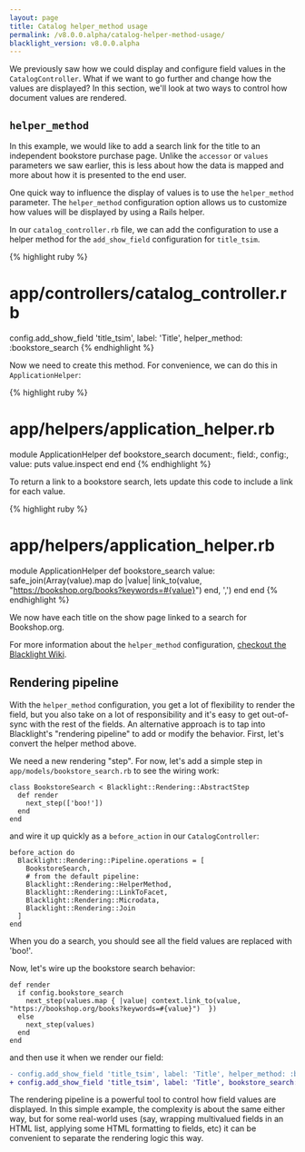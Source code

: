 ```yaml
---
layout: page
title: Catalog helper_method usage
permalink: /v8.0.0.alpha/catalog-helper-method-usage/
blacklight_version: v8.0.0.alpha
---
```


We previously saw how we could display and configure field values in the `CatalogController`. What if we want to go further and change how the values are displayed? In this section, we'll look at two ways to control how document values are rendered.

## `helper_method`

In this example, we would like to add a search link for the title to an independent bookstore purchase page. Unlike the `accessor` or `values` parameters we saw earlier, this is less about how the data is mapped and more about how it is presented to the end user.

One quick way to influence the display of values is to use the `helper_method` parameter. The `helper_method` configuration option allows us to customize how values will be displayed by using a Rails helper.

In our `catalog_controller.rb` file, we can add the configuration to use a helper method for the `add_show_field` configuration for `title_tsim`.

{% highlight ruby %}
# app/controllers/catalog_controller.rb
config.add_show_field 'title_tsim', label: 'Title', helper_method: :bookstore_search
{% endhighlight %}

Now we need to create this method. For convenience, we can do this in `ApplicationHelper`:

{% highlight ruby %}
# app/helpers/application_helper.rb
module ApplicationHelper
  def bookstore_search document:, field:, config:, value:
    puts value.inspect
  end
end
{% endhighlight %}

To return a link to a bookstore search, lets update this code to include a link for each value.

{% highlight ruby %}
# app/helpers/application_helper.rb
module ApplicationHelper
  def bookstore_search value:
    safe_join(Array(value).map do |value|
      link_to(value, "https://bookshop.org/books?keywords=#{value}")
    end, ',')
  end
end
{% endhighlight %}

We now have each title on the show page linked to a search for Bookshop.org.

<div class="alert alert-primary">
  For more information about the <code>helper_method</code> configuration, <a href="https://github.com/projectblacklight/blacklight/wiki/Blacklight-configuration#using-a-helper-method-to-render-the-value">checkout the Blacklight Wiki</a>.
</div>

## Rendering pipeline

With the `helper_method` configuration, you get a lot of flexibility to render the field, but you also take on a lot of responsibility and it's easy to get out-of-sync with the rest of the fields. An alternative approach is to tap into Blacklight's "rendering pipeline" to add or modify the behavior. First, let's convert the helper method above.

We need a new rendering "step". For now, let's add a simple step in `app/models/bookstore_search.rb` to see the wiring work:

```
class BookstoreSearch < Blacklight::Rendering::AbstractStep
  def render
    next_step(['boo!'])
  end
end
```

and wire it up quickly as a `before_action` in our `CatalogController`:

```
before_action do
  Blacklight::Rendering::Pipeline.operations = [
    BookstoreSearch,
    # from the default pipeline:
    Blacklight::Rendering::HelperMethod,
    Blacklight::Rendering::LinkToFacet,
    Blacklight::Rendering::Microdata,
    Blacklight::Rendering::Join
  ]
end
```

When you do a search, you should see all the field values are replaced with 'boo!'.

Now, let's wire up the bookstore search behavior:

```
def render
  if config.bookstore_search
    next_step(values.map { |value| context.link_to(value, "https://bookshop.org/books?keywords=#{value}")  })
  else
    next_step(values)
  end
end
```

and then use it when we render our field:

```diff
- config.add_show_field 'title_tsim', label: 'Title', helper_method: :bookstore_search
+ config.add_show_field 'title_tsim', label: 'Title', bookstore_search: true
```

The rendering pipeline is a powerful tool to control how field values are displayed. In this simple example, the complexity is about the same either way, but for some real-world uses (say, wrapping multivalued fields in an HTML list, applying some HTML formatting to fields, etc) it can be convenient to separate the rendering logic this way.
